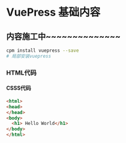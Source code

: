 # VuePress 基础内容

## 内容施工中~~~~~~~~~~~~~~

```bash
cpm install vuepress --save
# 局部安装vuepress

```
### HTML代码

#### CSSS代码
```html
<html>
<head>
</head>
<body>
  <h1> Hello World</h1>
</body>
</html>

```